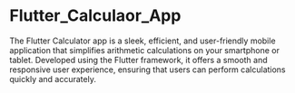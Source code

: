 # Flutter_Calculaor_App
The Flutter Calculator app is a sleek, efficient, and user-friendly mobile application that simplifies arithmetic calculations on your smartphone or tablet. Developed using the Flutter framework, it offers a smooth and responsive user experience, ensuring that users can perform calculations quickly and accurately.
